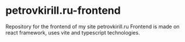 # petrovkirill.ru-frontend
Repository for the frontend of my site petrovkirill.ru Frontend is made on react framework, uses vite and typescript technologies.
